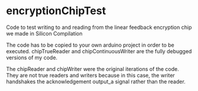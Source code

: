 # encryptionChipTest

Code to test writing to and reading from the linear feedback encryption chip we made in Silicon Compilation

The code has to be copied to your own arduino project in order to be executed. chipTrueReader and chipContinuousWriter are the fully debugged
versions of my code. 

The chipReader and chipWriter were the original iterations of the code. They are not true readers and writers because in 
this case, the writer handshakes the acknowledgement output_a signal rather than the reader.
